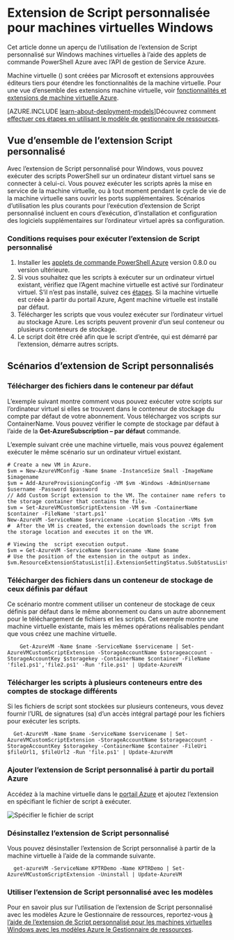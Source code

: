 <properties
   pageTitle="Extension de Script personnalisée sur un ordinateur Windows virtuel | Microsoft Azure"
   description="Automatiser les tâches de configuration de machine virtuelle Azure à l’aide de l’extension de Script personnalisé pour exécuter des scripts PowerShell sur un ordinateur virtuel Windows à distance"
   services="virtual-machines-windows"
   documentationCenter=""
   authors="kundanap"
   manager="timlt"
   editor=""
   tags="azure-service-management"/>

<tags
   ms.service="virtual-machines-windows"
   ms.devlang="na"
   ms.topic="article"
   ms.tgt_pltfrm="vm-windows"
   ms.workload="infrastructure-services"
   ms.date="08/06/2015"
   ms.author="kundanap"/>

# <a name="custom-script-extension-for-windows-virtual-machines"></a>Extension de Script personnalisée pour machines virtuelles Windows

Cet article donne un aperçu de l’utilisation de l’extension de Script personnalisé sur Windows machines virtuelles à l’aide des applets de commande PowerShell Azure avec l’API de gestion de Service Azure.

Machine virtuelle () sont créées par Microsoft et extensions approuvées éditeurs tiers pour étendre les fonctionnalités de la machine virtuelle. Pour une vue d’ensemble des extensions machine virtuelle, voir [fonctionnalités et extensions de machine virtuelle Azure](virtual-machines-windows-extensions-features.md).

[AZURE.INCLUDE [learn-about-deployment-models](../../includes/learn-about-deployment-models-classic-include.md)]Découvrez comment [effectuer ces étapes en utilisant le modèle de gestionnaire de ressources](virtual-machines-windows-extensions-customscript.md).

## <a name="custom-script-extension-overview"></a>Vue d’ensemble de l’extension Script personnalisé

Avec l’extension de Script personnalisé pour Windows, vous pouvez exécuter des scripts PowerShell sur un ordinateur distant virtuel sans se connecter à celui-ci. Vous pouvez exécuter les scripts après la mise en service de la machine virtuelle, ou à tout moment pendant le cycle de vie de la machine virtuelle sans ouvrir les ports supplémentaires. Scénarios d’utilisation les plus courants pour l’exécution d’extension de Script personnalisé incluent en cours d’exécution, d’installation et configuration des logiciels supplémentaires sur l’ordinateur virtuel après sa configuration.

### <a name="prerequisites-for-running-the-custom-script-extension"></a>Conditions requises pour exécuter l’extension de Script personnalisé

1. Installer les <a href="http://azure.microsoft.com/downloads" target="_blank">applets de commande PowerShell Azure</a> version 0.8.0 ou version ultérieure.
2. Si vous souhaitez que les scripts à exécuter sur un ordinateur virtuel existant, vérifiez que l’Agent machine virtuelle est activé sur l’ordinateur virtuel. S’il n’est pas installé, suivez ces [étapes](virtual-machines-windows-classic-agents-and-extensions.md). Si la machine virtuelle est créée à partir du portail Azure, Agent machine virtuelle est installé par défaut.
3. Télécharger les scripts que vous voulez exécuter sur l’ordinateur virtuel au stockage Azure. Les scripts peuvent provenir d’un seul conteneur ou plusieurs conteneurs de stockage.
4. Le script doit être créé afin que le script d’entrée, qui est démarré par l’extension, démarre autres scripts.

## <a name="custom-script-extension-scenarios"></a>Scénarios d’extension de Script personnalisés

### <a name="upload-files-to-the-default-container"></a>Télécharger des fichiers dans le conteneur par défaut

L’exemple suivant montre comment vous pouvez exécuter votre scripts sur l’ordinateur virtuel si elles se trouvent dans le conteneur de stockage du compte par défaut de votre abonnement. Vous téléchargez vos scripts sur ContainerName. Vous pouvez vérifier le compte de stockage par défaut à l’aide de la **Get-AzureSubscription – par défaut** commande.

L’exemple suivant crée une machine virtuelle, mais vous pouvez également exécuter le même scénario sur un ordinateur virtuel existant.

    # Create a new VM in Azure.
    $vm = New-AzureVMConfig -Name $name -InstanceSize Small -ImageName $imagename
    $vm = Add-AzureProvisioningConfig -VM $vm -Windows -AdminUsername $username -Password $password
    // Add Custom Script extension to the VM. The container name refers to the storage container that contains the file.
    $vm = Set-AzureVMCustomScriptExtension -VM $vm -ContainerName $container -FileName 'start.ps1'
    New-AzureVM -ServiceName $servicename -Location $location -VMs $vm
    #  After the VM is created, the extension downloads the script from the storage location and executes it on the VM.

    # Viewing the  script execution output.
    $vm = Get-AzureVM -ServiceName $servicename -Name $name
    # Use the position of the extension in the output as index.
    $vm.ResourceExtensionStatusList[i].ExtensionSettingStatus.SubStatusList

### <a name="upload-files-to-a-non-default-storage-container"></a>Télécharger des fichiers dans un conteneur de stockage de ceux définis par défaut

Ce scénario montre comment utiliser un conteneur de stockage de ceux définis par défaut dans le même abonnement ou dans un autre abonnement pour le téléchargement de fichiers et les scripts. Cet exemple montre une machine virtuelle existante, mais les mêmes opérations réalisables pendant que vous créez une machine virtuelle.

        Get-AzureVM -Name $name -ServiceName $servicename | Set-AzureVMCustomScriptExtension -StorageAccountName $storageaccount -StorageAccountKey $storagekey -ContainerName $container -FileName 'file1.ps1','file2.ps1' -Run 'file.ps1' | Update-AzureVM

### <a name="upload-scripts-to-multiple-containers-across-different-storage-accounts"></a>Télécharger les scripts à plusieurs conteneurs entre des comptes de stockage différents

  Si les fichiers de script sont stockées sur plusieurs conteneurs, vous devez fournir l’URL de signatures (sa) d’un accès intégral partagé pour les fichiers pour exécuter les scripts.

      Get-AzureVM -Name $name -ServiceName $servicename | Set-AzureVMCustomScriptExtension -StorageAccountName $storageaccount -StorageAccountKey $storagekey -ContainerName $container -FileUri $fileUrl1, $fileUrl2 -Run 'file.ps1' | Update-AzureVM


### <a name="add-the-custom-script-extension-from-the-azure-portal"></a>Ajouter l’extension de Script personnalisé à partir du portail Azure

Accédez à la machine virtuelle dans le <a href="https://portal.azure.com/ " target="_blank">portail Azure</a> et ajoutez l’extension en spécifiant le fichier de script à exécuter.

  ![Spécifier le fichier de script][5]


### <a name="uninstall-the-custom-script-extension"></a>Désinstallez l’extension de Script personnalisé

Vous pouvez désinstaller l’extension de Script personnalisé à partir de la machine virtuelle à l’aide de la commande suivante.

      get-azureVM -ServiceName KPTRDemo -Name KPTRDemo | Set-AzureVMCustomScriptExtension -Uninstall | Update-AzureVM

### <a name="use-the-custom-script-extension-with-templates"></a>Utiliser l’extension de Script personnalisé avec les modèles

Pour en savoir plus sur l’utilisation de l’extension de Script personnalisé avec les modèles Azure le Gestionnaire de ressources, reportez-vous [à l’aide de l’extension de Script personnalisé pour les machines virtuelles Windows avec les modèles Azure le Gestionnaire de ressources](virtual-machines-windows-extensions-customscript.md).

<!--Image references-->
[5]: ./media/virtual-machines-windows-classic-extensions-customscript/addcse.png
